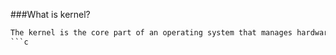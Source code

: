 ###What is kernel?
```c
The kernel is the core part of an operating system that manages hardware and allows software (like apps or services) to interact with the hardware.
```c
